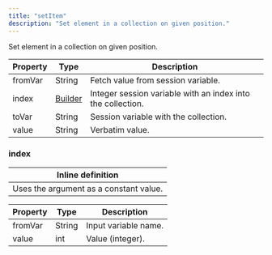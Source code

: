 ```yaml
---
title: "setItem"
description: "Set element in a collection on given position."
---
```

Set element in a collection on given position.

| Property | Type | Description |
| ------- | ------- | -------- |
| fromVar | String | Fetch value from session variable. |
| index | [Builder](#index) | Integer session variable with an index into the collection. |
| toVar | String | Session variable with the collection. |
| value | String | Verbatim value. |

### index


| Inline definition |
| -------- |
| Uses the argument as a constant value. |

| Property | Type | Description |
| ------- | ------- | ------- |
| fromVar | String | Input variable name. |
| value | int | Value (integer). |

